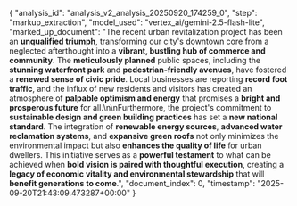 {
  "analysis_id": "analysis_v2_analysis_20250920_174259_0",
  "step": "markup_extraction",
  "model_used": "vertex_ai/gemini-2.5-flash-lite",
  "marked_up_document": "The recent urban revitalization project has been an **unqualified triumph**, transforming our city's downtown core from a neglected afterthought into a **vibrant, bustling hub of commerce and community**. The **meticulously planned** public spaces, including the **stunning waterfront park** and **pedestrian-friendly avenues**, have fostered a **renewed sense of civic pride**. Local businesses are reporting **record foot traffic**, and the influx of new residents and visitors has created an atmosphere of **palpable optimism and energy** that promises a **bright and prosperous future** for all.\n\nFurthermore, the project's commitment to **sustainable design and green building practices** has set a **new national standard**. The integration of **renewable energy sources**, **advanced water reclamation systems**, and **expansive green roofs** not only minimizes the environmental impact but also **enhances the quality of life** for urban dwellers. This initiative serves as a **powerful testament** to what can be achieved when **bold vision is paired with thoughtful execution**, creating a **legacy of economic vitality and environmental stewardship** that will **benefit generations to come**.",
  "document_index": 0,
  "timestamp": "2025-09-20T21:43:09.473287+00:00"
}